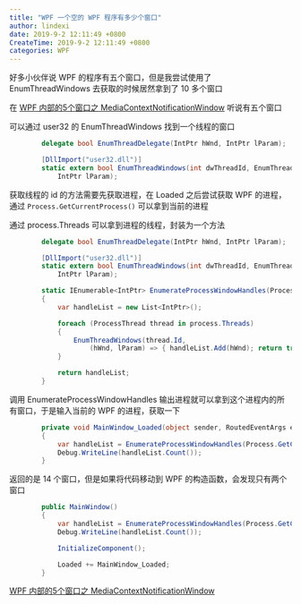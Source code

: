 ```yaml
---
title: "WPF 一个空的 WPF 程序有多少个窗口"
author: lindexi
date: 2019-9-2 12:11:49 +0800
CreateTime: 2019-9-2 12:11:49 +0800
categories: WPF
---
```


好多小伙伴说 WPF 的程序有五个窗口，但是我尝试使用了 EnumThreadWindows 去获取的时候居然拿到了 10 多个窗口

<!--more-->




<!-- csdn -->

在 [WPF 内部的5个窗口之 MediaContextNotificationWindow](https://lindexi.gitee.io/post/WPF-%E5%86%85%E9%83%A8%E7%9A%845%E4%B8%AA%E7%AA%97%E5%8F%A3%E4%B9%8B-MediaContextNotificationWindow.html ) 听说有五个窗口

可以通过 user32 的 EnumThreadWindows 找到一个线程的窗口

```csharp
        delegate bool EnumThreadDelegate(IntPtr hWnd, IntPtr lParam);

        [DllImport("user32.dll")]
        static extern bool EnumThreadWindows(int dwThreadId, EnumThreadDelegate lpfn,
            IntPtr lParam);
```

获取线程的 id 的方法需要先获取进程，在 Loaded 之后尝试获取 WPF 的进程，通过 `Process.GetCurrentProcess()` 可以拿到当前的进程

通过 process.Threads 可以拿到进程的线程，封装为一个方法

```csharp
        delegate bool EnumThreadDelegate(IntPtr hWnd, IntPtr lParam);

        [DllImport("user32.dll")]
        static extern bool EnumThreadWindows(int dwThreadId, EnumThreadDelegate lpfn,
            IntPtr lParam);

        static IEnumerable<IntPtr> EnumerateProcessWindowHandles(Process process)
        {
            var handleList = new List<IntPtr>();

            foreach (ProcessThread thread in process.Threads)
            {
                EnumThreadWindows(thread.Id,
                    (hWnd, lParam) => { handleList.Add(hWnd); return true; }, IntPtr.Zero);
            }

            return handleList;
        }
```

调用 EnumerateProcessWindowHandles 输出进程就可以拿到这个进程内的所有窗口，于是输入当前的 WPF 的进程，获取一下

```csharp
        private void MainWindow_Loaded(object sender, RoutedEventArgs e)
        {
            var handleList = EnumerateProcessWindowHandles(Process.GetCurrentProcess());
            Debug.WriteLine(handleList.Count());
        }
```

返回的是 14 个窗口，但是如果将代码移动到 WPF 的构造函数，会发现只有两个窗口

```csharp
        public MainWindow()
        {
            var handleList = EnumerateProcessWindowHandles(Process.GetCurrentProcess());
            Debug.WriteLine(handleList.Count());

            InitializeComponent();

            Loaded += MainWindow_Loaded;
        }
```



[WPF 内部的5个窗口之 MediaContextNotificationWindow](https://lindexi.gitee.io/post/WPF-%E5%86%85%E9%83%A8%E7%9A%845%E4%B8%AA%E7%AA%97%E5%8F%A3%E4%B9%8B-MediaContextNotificationWindow.html )





